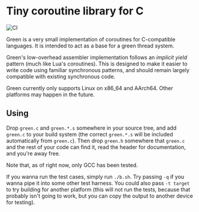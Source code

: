 Tiny coroutine library for C
============================

![CI](https://github.com/NelsonCrosby/green.c/workflows/tests/badge.svg?branch=master)

Green is a very small implementation of coroutines for C-compatible languages.
It is intended to act as a base for a green thread system.

Green's low-overhead assembler implementation
follows an _implicit yield_ pattern
(much like Lua's coroutines).
This is designed to make it easier to write code
using familiar synchronous patterns,
and should remain largely compatible with existing synchronous code.

Green currently only supports Linux on x86_64 and AArch64.
Other platforms may happen in the future.


Using
-----

Drop `green.c` and `green.*.s` somewhere in your source tree,
and add `green.c` to your build system
(the correct `green.*.s` will be included automatically from `green.c`).
Then drop `green.h` somewhere that `green.c` and
the rest of your code can find it,
read the header for documentation,
and you're away free.

Note that, as of right now, only GCC has been tested.

If you wanna run the test cases, simply run `./b.sh`.
Try passing `-q` if you wanna pipe it into some other test harness.
You could also pass `-t target` to try building for another platform
(this will not run the tests, because that probably isn't going to work,
 but you can copy the output to another device for testing).
